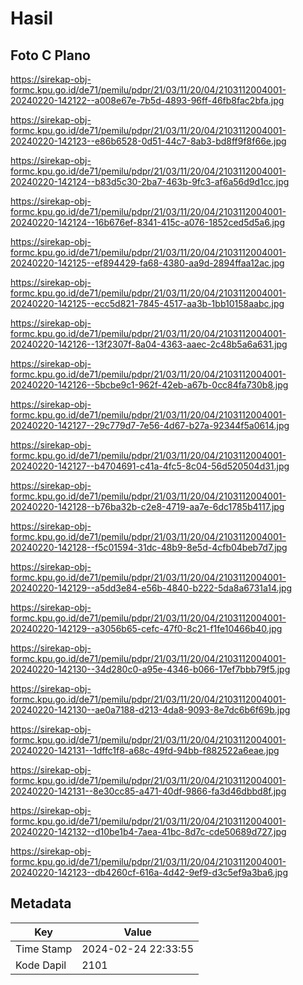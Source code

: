 # Hasil

## Foto C Plano

https://sirekap-obj-formc.kpu.go.id/de71/pemilu/pdpr/21/03/11/20/04/2103112004001-20240220-142122--a008e67e-7b5d-4893-96ff-46fb8fac2bfa.jpg

https://sirekap-obj-formc.kpu.go.id/de71/pemilu/pdpr/21/03/11/20/04/2103112004001-20240220-142123--e86b6528-0d51-44c7-8ab3-bd8ff9f8f66e.jpg

https://sirekap-obj-formc.kpu.go.id/de71/pemilu/pdpr/21/03/11/20/04/2103112004001-20240220-142124--b83d5c30-2ba7-463b-9fc3-af6a56d9d1cc.jpg

https://sirekap-obj-formc.kpu.go.id/de71/pemilu/pdpr/21/03/11/20/04/2103112004001-20240220-142124--16b676ef-8341-415c-a076-1852ced5d5a6.jpg

https://sirekap-obj-formc.kpu.go.id/de71/pemilu/pdpr/21/03/11/20/04/2103112004001-20240220-142125--ef894429-fa68-4380-aa9d-2894ffaa12ac.jpg

https://sirekap-obj-formc.kpu.go.id/de71/pemilu/pdpr/21/03/11/20/04/2103112004001-20240220-142125--ecc5d821-7845-4517-aa3b-1bb10158aabc.jpg

https://sirekap-obj-formc.kpu.go.id/de71/pemilu/pdpr/21/03/11/20/04/2103112004001-20240220-142126--13f2307f-8a04-4363-aaec-2c48b5a6a631.jpg

https://sirekap-obj-formc.kpu.go.id/de71/pemilu/pdpr/21/03/11/20/04/2103112004001-20240220-142126--5bcbe9c1-962f-42eb-a67b-0cc84fa730b8.jpg

https://sirekap-obj-formc.kpu.go.id/de71/pemilu/pdpr/21/03/11/20/04/2103112004001-20240220-142127--29c779d7-7e56-4d67-b27a-92344f5a0614.jpg

https://sirekap-obj-formc.kpu.go.id/de71/pemilu/pdpr/21/03/11/20/04/2103112004001-20240220-142127--b4704691-c41a-4fc5-8c04-56d520504d31.jpg

https://sirekap-obj-formc.kpu.go.id/de71/pemilu/pdpr/21/03/11/20/04/2103112004001-20240220-142128--b76ba32b-c2e8-4719-aa7e-6dc1785b4117.jpg

https://sirekap-obj-formc.kpu.go.id/de71/pemilu/pdpr/21/03/11/20/04/2103112004001-20240220-142128--f5c01594-31dc-48b9-8e5d-4cfb04beb7d7.jpg

https://sirekap-obj-formc.kpu.go.id/de71/pemilu/pdpr/21/03/11/20/04/2103112004001-20240220-142129--a5dd3e84-e56b-4840-b222-5da8a6731a14.jpg

https://sirekap-obj-formc.kpu.go.id/de71/pemilu/pdpr/21/03/11/20/04/2103112004001-20240220-142129--a3056b65-cefc-47f0-8c21-f1fe10466b40.jpg

https://sirekap-obj-formc.kpu.go.id/de71/pemilu/pdpr/21/03/11/20/04/2103112004001-20240220-142130--34d280c0-a95e-4346-b066-17ef7bbb79f5.jpg

https://sirekap-obj-formc.kpu.go.id/de71/pemilu/pdpr/21/03/11/20/04/2103112004001-20240220-142130--ae0a7188-d213-4da8-9093-8e7dc6b6f69b.jpg

https://sirekap-obj-formc.kpu.go.id/de71/pemilu/pdpr/21/03/11/20/04/2103112004001-20240220-142131--1dffc1f8-a68c-49fd-94bb-f882522a6eae.jpg

https://sirekap-obj-formc.kpu.go.id/de71/pemilu/pdpr/21/03/11/20/04/2103112004001-20240220-142131--8e30cc85-a471-40df-9866-fa3d46dbbd8f.jpg

https://sirekap-obj-formc.kpu.go.id/de71/pemilu/pdpr/21/03/11/20/04/2103112004001-20240220-142132--d10be1b4-7aea-41bc-8d7c-cde50689d727.jpg

https://sirekap-obj-formc.kpu.go.id/de71/pemilu/pdpr/21/03/11/20/04/2103112004001-20240220-142123--db4260cf-616a-4d42-9ef9-d3c5ef9a3ba6.jpg


## Metadata

| Key        | Value               |
| ---------- | ------------------- |
| Time Stamp | 2024-02-24 22:33:55 |
| Kode Dapil | 2101                |



